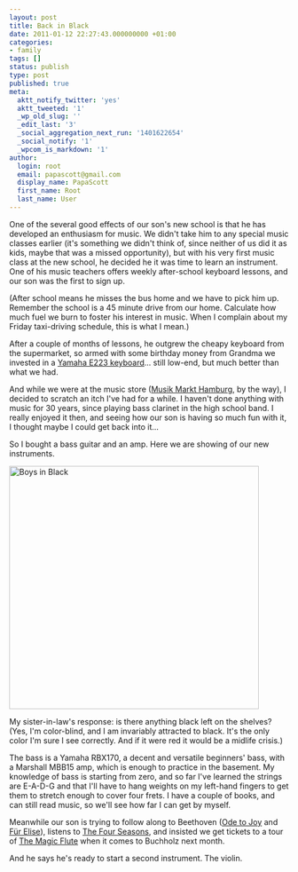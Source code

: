 ```yaml
---
layout: post
title: Back in Black
date: 2011-01-12 22:27:43.000000000 +01:00
categories:
- family
tags: []
status: publish
type: post
published: true
meta:
  aktt_notify_twitter: 'yes'
  aktt_tweeted: '1'
  _wp_old_slug: ''
  _edit_last: '3'
  _social_aggregation_next_run: '1401622654'
  _social_notify: '1'
  _wpcom_is_markdown: '1'
author:
  login: root
  email: papascott@gmail.com
  display_name: PapaScott
  first_name: Root
  last_name: User
---
```

<p>One of the several good effects of our son's new school is that he has developed an enthusiasm for music. We didn't take him to any special music classes earlier (it's something we didn't think of, since neither of us did it as kids, maybe that was a missed opportunity), but with his very first music class at the new school, he decided he it was time to learn an instrument. One of his music teachers offers weekly after-school keyboard lessons, and our son was the first to sign up.</p>
<p>(After school means he misses the bus home and we have to pick him up. Remember the school is a 45 minute drive from our home. Calculate how much fuel we burn to foster his interest in music. When I complain about my Friday taxi-driving schedule, this is what I mean.)</p>
<p>After a couple of months of lessons, he outgrew the cheapy keyboard from the supermarket, so armed with some birthday money from Grandma we invested in a <a href="http://usa.yamaha.com/products/musical-instruments/keyboards/digitalkeyboards/portable_keyboards/psr-e223/">Yamaha E223 keyboard</a>... still low-end, but much better than what we had.</p>
<p>And while we were at the music store (<a href="http://www.musikmarkthamburg.de/">Musik Markt Hamburg</a>, by the way), I decided to scratch an itch I've had for a while. I haven't done anything with music for 30 years, since playing bass clarinet in the high school band. I really enjoyed it then, and seeing how our son is having so much fun with it, I thought maybe I could get back into it...</p>
<p>So I bought a bass guitar and an amp. Here we are showing of our new instruments.</p>
<p><img src="http://www.papascott.de/wordpress/wp-content/uploads/2011/01/Foto-3.jpg" alt="Boys in Black" border="0" width="450" height="438" /></p>
<p>My sister-in-law's response: is there anything black left on the shelves? (Yes, I'm color-blind, and I am invariably attracted to black. It's the only color I'm sure I see correctly. And if it were red it would be a midlife crisis.)</p>
<p>The bass is a Yamaha RBX170, a decent and versatile beginners' bass, with a Marshall MBB15 amp, which is enough to practice in the basement. My knowledge of bass is starting from zero, and so far I've learned the strings are E-A-D-G and that I'll have to hang weights on my left-hand fingers to get them to stretch enough to cover four frets. I have a couple of books, and can still read music, so we'll see how far I can get by myself.</p>
<p>Meanwhile our son is trying to follow along to Beethoven (<a href="http://en.wikipedia.org/wiki/Ode_to_Joy">Ode to Joy</a> and <a href="http://en.wikipedia.org/wiki/F%C3%BCr_Elise">Für Elise</a>), listens to <a href="http://en.wikipedia.org/wiki/The_Four_Seasons_(Vivaldi)">The Four Seasons</a>, and insisted we get tickets to a tour of <a href="http://en.wikipedia.org/wiki/The_Magic_Flute">The Magic Flute</a> when it comes to Buchholz next month.</p>
<p>And he says he's ready to start a second instrument. The violin.</p>
